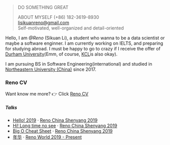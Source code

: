 

> DO SOMETHING GREAT  
> 
> ABOUT MYSELF
> (+86) 182-3619-8930  
> lisikuanreno@gmail.com  
> Self-motivated, well-organized and detail-oriented  



Hello, I am *@Reno* (Sikuan Li), a student who wanna to be a data scientist or maybe a  software enginner. I am currently working on IELTS, and preparing for studying abroad. I must be happy to go to crazy if I receive the offer of [Durham University](https://en.wikipedia.org/wiki/Durham_University)(Emm, of course, [KCL](https://en.wikipedia.org/wiki/King%27s_College_London)is also okay).

I am pursuing BS in Software Engineering(international) and studied in [Northeastern University (China)](https://en.wikipedia.org/wiki/Northeastern_University_(China)) since 2017.

### Reno CV
Want know me more?  👉 Click [Reno CV](https://github.com/LSKLee1/LSKLee1.github.io/blob/master/RenoCV.pdf)
##### Talks

- [Hello! 2019][1] · [Reno China Shenyang 2019](https://lsklee1.github.io/2019/01/10/hello-2019/)  
- [Hi! Long time no see][2] · [Reno China Shenyang 2019](https://lsklee1.github.io/2019/01/11/Long-time-no-see/)  
- [Big O Cheat Sheet][3] · [Reno China Shenyang 2019](http://bigocheatsheet.com/)
- [年华][4] · [Reno World 2019 - Present](https://lskreno.vip/2019/02/01/%E5%B9%B4%E5%8D%8E/)

[1]: //lskreno.vip/2019/01/10/hello-2019/
[2]: //lskreno.vip/2019/01/11/Long-time-no-see/
[3]: http://bigocheatsheet.com/
[4]: //lskreno.vip/2019/02/01/%E5%B9%B4%E5%8D%8E/

